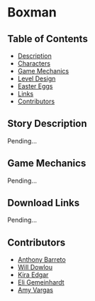 <h1 style="align: center"> Boxman </h1>

## Table of Contents
- [Description](#story-description)
- [Characters](docs/character-description.md)
- [Game Mechanics](#game-mechanics)
- [Level Design](docs/level-design-description.md)
- [Easter Eggs](docs/easter-eggs.md)
- [Links](#download-links)
- [Contributors](#contributors)

## Story Description
Pending...

## Game Mechanics
Pending...

## Download Links
Pending...

## Contributors
* [Anthony Barreto](https://github.com/AnthonyB1116)
* [Will Dowlou](https://github.com/Spyder2074)
* [Kira Edgar](https://github.com/kiraautumn)
* [Eli Gemeinhardt](https://github.com/Hintlord)
* [Amy Vargas](https://github.com/A-Vargas-GP)